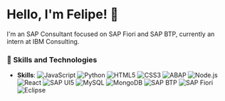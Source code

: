 # Hello, I'm Felipe! 👋

I'm an SAP Consultant focused on SAP Fiori and SAP BTP, currently an intern at IBM Consulting.

### 🚀 Skills and Technologies
- **Skills**: 
  ![JavaScript](https://img.shields.io/badge/-JavaScript-black?style=flat-square&logo=javascript) 
  ![Python](https://img.shields.io/badge/-Python-black?style=flat-square&logo=python) 
  ![HTML5](https://img.shields.io/badge/-HTML5-black?style=flat-square&logo=html5) 
  ![CSS3](https://img.shields.io/badge/-CSS3-black?style=flat-square&logo=css3) 
  ![ABAP](https://img.shields.io/badge/-ABAP-black?style=flat-square&logo=sap) 
  ![Node.js](https://img.shields.io/badge/-Node.js-black?style=flat-square&logo=node.js) 
  ![React](https://img.shields.io/badge/-React-black?style=flat-square&logo=react) 
  ![SAP UI5](https://img.shields.io/badge/-SAP%20UI5-black?style=flat-square&logo=sap) 
  ![MySQL](https://img.shields.io/badge/-MySQL-black?style=flat-square&logo=mysql) 
  ![MongoDB](https://img.shields.io/badge/-MongoDB-black?style=flat-square&logo=mongodb) 
  ![SAP BTP](https://img.shields.io/badge/-SAP%20BTP-black?style=flat-square&logo=sap) 
  ![SAP Fiori](https://img.shields.io/badge/-SAP%20Fiori-black?style=flat-square&logo=sap) 
  ![Eclipse](https://img.shields.io/badge/-Eclipse-black?style=flat-square&logo=eclipse)
